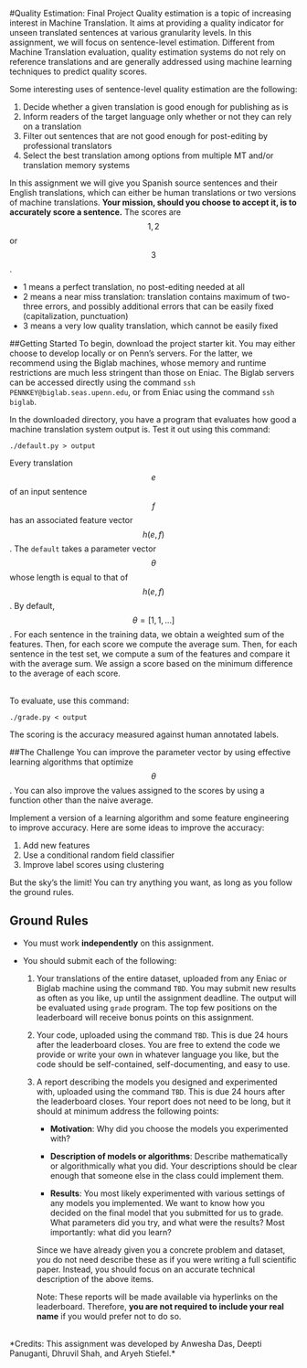 #Quality Estimation: Final Project
Quality estimation is a topic of increasing interest in Machine Translation. It aims at providing a quality indicator for unseen translated sentences at various granularity levels. In this assignment, we will focus on sentence-level estimation. Different from Machine Translation evaluation, quality estimation systems do not rely on reference translations and are generally addressed using machine learning techniques to predict quality scores.

Some interesting uses of sentence-level quality estimation are the following:

1. Decide whether a given translation is good enough for publishing as is
2. Inform readers of the target language only whether or not they can rely on a translation
3. Filter out sentences that are not good enough for post-editing by professional translators
4. Select the best translation among options from multiple MT and/or translation memory systems

In this assignment we will give you Spanish source sentences and their English translations, which can either be human translations or two versions of machine translations. **Your mission, should you choose to accept it, is to accurately score a sentence.** The scores are $$1, 2$$ or $$3$$.

+ 1 means a perfect translation, no post-editing needed at all
+ 2 means a near miss translation: translation contains maximum of two-three errors, and possibly additional errors that can be easily fixed (capitalization, punctuation)
+ 3 means a very low quality translation, which cannot be easily fixed


##Getting Started
To begin, download the project starter kit. You may either choose to develop locally or on Penn’s servers. For the latter, we recommend using the Biglab machines, whose memory and runtime restrictions are much less stringent than those on Eniac. The Biglab servers can be accessed directly using the command `ssh PENNKEY@biglab.seas.upenn.edu`, or from Eniac using the command `ssh biglab`.

In the downloaded directory, you have a program that evaluates how good a machine translation system output is. Test it out using this command:

```
./default.py > output
```
Every translation $$e$$ of an input sentence $$f$$ has an associated feature vector $$h(e, f)$$. The `default` takes a parameter vector $$\theta$$ whose length is equal to that of $$h(e, f)$$. By default, $$\theta = [1, 1, \ldots]$$. For each sentence in the training data, we obtain a weighted sum of the features. Then, for each score we compute the average sum. Then, for each sentence in the test set, we compute a sum of the features and compare it with the average sum. We assign a score based on the minimum difference to the average of each score.

<br />
To evaluate, use this command:

```
./grade.py < output
```
The scoring is the accuracy measured against human annotated labels.

##The Challenge
You can improve the parameter vector by using effective learning algorithms that optimize $$\theta$$. You can also improve the values assigned to the scores by using a function other than the naive average.

Implement a version of a learning algorithm and some feature engineering to improve accuracy.  Here are some ideas to improve the accuracy:

1. Add new features
2. Use a conditional random field classifier
3. Improve label scores using clustering

But the sky’s the limit! You can try anything you want, as long as you follow the ground rules.

## Ground Rules

* You must work **independently** on this assignment.

* You should submit each of the following:

    1.  Your translations of the entire dataset, uploaded from any Eniac or Biglab machine
        using the command `TBD`.
        You may submit new results as often as you like, up until the assignment deadline.
        The output will be evaluated using `grade` program.
        The top few positions on the leaderboard will receive bonus points on this assignment.

    2.  Your code, uploaded using the command `TBD`. This is due 24 hours after the leaderboard closes. You are free to extend the code we provide or write your own in whatever language you like, but the code should be self-contained, self-documenting, and easy to use.
  
    3.  A report describing the models you designed and experimented with, uploaded
        using the command `TBD`. This is due 24 hours after the leaderboard closes. Your report does not need to be
        long, but it should at minimum address the following points:

        * **Motivation**: Why did you choose the models you experimented with?

        * **Description of models or algorithms**: Describe mathematically or algorithmically what you did. Your descriptions should be clear enough that someone else in the class could implement them.

        * **Results**: You most likely experimented with various settings of any models you implemented. We want to know how you decided on the final model that you submitted for us to grade. What parameters did you try, and what were the results? Most importantly: what did you learn?

        Since we have already given you a concrete problem and dataset, you do not
        need describe these as if you were writing a full scientific paper. Instead,
        you should focus on an accurate technical description of the above items.

        Note: These reports will be made available via hyperlinks on the leaderboard.
        Therefore, **you are not required to include your real name** if you would prefer not
        to do so.
  
<br />
*Credits: This assignment was developed by Anwesha Das, Deepti Panuganti, Dhruvil Shah, and Aryeh Stiefel.*